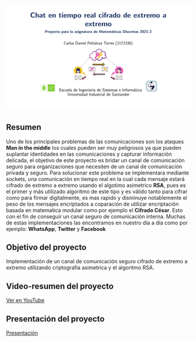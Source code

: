
# ![logo][]

## Resumen

Uno de los principales problemas de las comunicaciones son los ataques **Man in the middle** los cuales pueden ser muy peligrosos ya que pueden suplantar identidades en las comunicaciones y capturar información delicada, el objetivo de este proyecto es bridar un canal de comunicación seguro para organizaciones que necesiten de un canal de comunicación privada y seguro.
Para solucionar este problema se implementara mediante sockets, una comunicación en tiempo real en la cual cada mensaje estará cifrado de extremo a extremo usando el algotimo asimetrico **RSA**, pues es el primer y más utilizado algoritmo de este tipo y es válido tanto para cifrar como para firmar digitalmente, es mas rapido y disminuye notablemente el peso de los mensajes encriptados a coparación de utilizar encriptación basada en matematica modular como por ejemplo el **Cifrado César**. Esto con el fin de conseguir un canal seguro de comunicación interna. Muchas de estas implementaciones las encontramos en nuestro día a día como por ejemplo:  **WhatsApp**, **Twitter** y **Facebook**

## Objetivo del proyecto

Implementación de un canal de comunicación seguro cifrado de extremo a extremo utilizando criptografía asimetrica y el algoritmo RSA.

##  Video-resumen del proyecto

[Ver en YouTube](https://youtu.be/KznU1BVes9g)


##  Presentación del proyecto

[Presentación](https://github.com/Pholluxion/Proyecto-Matematicas-Discretas-2021-2-UIS/blob/main/diapositivas/Chat%20en%20tiempo%20real%20cifrado%20de%20extremo%20a%20extremo.pdf)

[logo]: https://github.com/Pholluxion/Proyecto-Matematicas-Discretas-2021-2-UIS/blob/main/assets/new_new_banner.png
